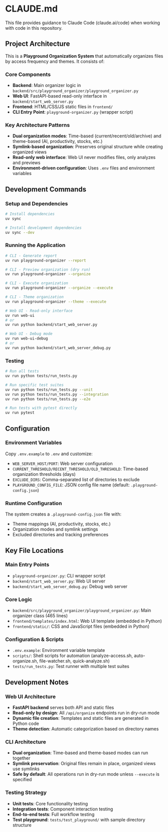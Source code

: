 # CLAUDE.md

This file provides guidance to Claude Code (claude.ai/code) when working with code in this repository.

## Project Architecture

This is a **Playground Organization System** that automatically organizes files by access frequency and themes. It consists of:

### Core Components
- **Backend**: Main organizer logic in `backend/src/playground_organizer/playground_organizer.py`
- **Web UI**: FastAPI-based read-only interface in `backend/start_web_server.py`
- **Frontend**: HTML/CSS/JS static files in `frontend/`
- **CLI Entry Point**: `playground-organizer.py` (wrapper script)

### Key Architecture Patterns
- **Dual organization modes**: Time-based (current/recent/old/archive) and theme-based (AI, productivity, stocks, etc.)
- **Symlink-based organization**: Preserves original structure while creating organized views
- **Read-only web interface**: Web UI never modifies files, only analyzes and previews
- **Environment-driven configuration**: Uses `.env` files and environment variables

## Development Commands

### Setup and Dependencies
```bash
# Install dependencies
uv sync

# Install development dependencies
uv sync --dev
```

### Running the Application
```bash
# CLI - Generate report
uv run playground-organizer --report

# CLI - Preview organization (dry run)
uv run playground-organizer --organize

# CLI - Execute organization
uv run playground-organizer --organize --execute

# CLI - Theme organization
uv run playground-organizer --theme --execute

# Web UI - Read-only interface
uv run web-ui
# or
uv run python backend/start_web_server.py

# Web UI - Debug mode
uv run web-ui-debug
# or
uv run python backend/start_web_server_debug.py
```

### Testing
```bash
# Run all tests
uv run python tests/run_tests.py

# Run specific test suites
uv run python tests/run_tests.py --unit
uv run python tests/run_tests.py --integration
uv run python tests/run_tests.py --e2e

# Run tests with pytest directly
uv run pytest
```

## Configuration

### Environment Variables
Copy `.env.example` to `.env` and customize:
- `WEB_SERVER_HOST/PORT`: Web server configuration
- `CURRENT_THRESHOLD/RECENT_THRESHOLD/OLD_THRESHOLD`: Time-based organization thresholds (days)
- `EXCLUDE_DIRS`: Comma-separated list of directories to exclude
- `PLAYGROUND_CONFIG_FILE`: JSON config file name (default: `.playground-config.json`)

### Runtime Configuration
The system creates a `.playground-config.json` file with:
- Theme mappings (AI, productivity, stocks, etc.)
- Organization modes and symlink settings
- Excluded directories and tracking preferences

## Key File Locations

### Main Entry Points
- `playground-organizer.py`: CLI wrapper script
- `backend/start_web_server.py`: Web UI server
- `backend/start_web_server_debug.py`: Debug web server

### Core Logic
- `backend/src/playground_organizer/playground_organizer.py`: Main organizer class (465 lines)
- `frontend/templates/index.html`: Web UI template (embedded in Python)
- `frontend/static/`: CSS and JavaScript files (embedded in Python)

### Configuration & Scripts
- `.env.example`: Environment variable template
- `scripts/`: Shell scripts for automation (analyze-access.sh, auto-organize.sh, file-watcher.sh, quick-analyze.sh)
- `tests/run_tests.py`: Test runner with multiple test suites

## Development Notes

### Web UI Architecture
- **FastAPI backend** serves both API and static files
- **Read-only by design**: All `/api/organize` endpoints run in dry-run mode
- **Dynamic file creation**: Templates and static files are generated in Python code
- **Theme detection**: Automatic categorization based on directory names

### CLI Architecture
- **Dual organization**: Time-based and theme-based modes can run together
- **Symlink preservation**: Original files remain in place, organized views use symlinks
- **Safe by default**: All operations run in dry-run mode unless `--execute` is specified

### Testing Strategy
- **Unit tests**: Core functionality testing
- **Integration tests**: Component interaction testing
- **End-to-end tests**: Full workflow testing
- **Test playground**: `tests/test_playground/` with sample directory structure